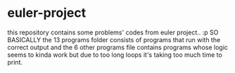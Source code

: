 # euler-project
this repository contains some problems' codes from euler project.. :p
SO BASICALLY the 13 programs folder consists of programs that run with the correct output
and the 6 other programs file contains programs whose logic seems to kinda work but due to too long loops it's taking too much time to print.
